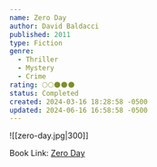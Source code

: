 ```yaml
---
name: Zero Day
author: David Baldacci
published: 2011
type: Fiction
genre:
  - Thriller
  - Mystery
  - Crime
rating: 🌕🌕🌑🌑🌑
status: Completed
created: 2024-03-16 18:28:58 -0500
updated: 2024-06-16 16:58:58 -0500
---
```


![[zero-day.jpg|300]]

Book Link: [Zero Day](https://www.goodreads.com/en/book/show/11007587)
